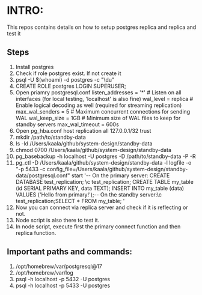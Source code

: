 # INTRO:

This repos contains details on how to setup postgres replica and replica and test it

## Steps

1. Install postgres
2. Check if role postgres exist. If not create it
3. psql -U $(whoami) -d postgres -c "\du"
4. CREATE ROLE postgres LOGIN SUPERUSER;
5. Open priamry postgresql.conf
   listen_addresses = '\*' # Listen on all interfaces (for local testing, 'localhost' is also fine)
   wal_level = replica # Enable logical decoding as well (required for streaming replication)
   max_wal_senders = 5 # Maximum concurrent connections for sending WAL
   wal_keep_size = 1GB # Minimum size of WAL files to keep for standby servers
   max_wal_timeout = 600s
6. Open pg_hba.conf
   host replication all 127.0.0.1/32 trust
7. mkdir /path/to/standby-data
8. ls -ld /Users/kaala/github/system-design/standby-data
9. chmod 0700 /Users/kaala/github/system-design/standby-data
10. pg_basebackup -h localhost -U postgres -D /path/to/standby-data -P -R
11. pg_ctl -D /Users/kaala/github/system-design/standby-data -l logfile -o "-p 5433 -c config_file=/Users/kaala/github/system-design/standby-data/postgresql.conf" start
    '-- On the primary server:
    CREATE DATABASE test_replication;
    \c test_replication;
    CREATE TABLE my_table (id SERIAL PRIMARY KEY, data TEXT);
    INSERT INTO my_table (data) VALUES ('Hello from primary!');-- On the standby server:\c test_replication;SELECT \* FROM my_table; '
12. Now you can connect via replica server and check if it is reflecting or not.
13. Node script is also there to test it.
14. In node script, execute first the primary connect function and then replica function.

## Important paths and commands:

1. /opt/homebrew/var/postgresql@17
2. /opt/homebrew/var/log
3. psql -h localhost -p 5432 -U postgres
4. psql -h localhost -p 5433 -U postgres
